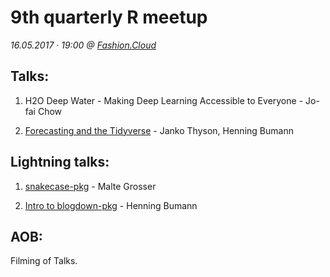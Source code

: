 # 9th quarterly R meetup

*16.05.2017 · 19:00 @ [Fashion.Cloud](http://fashion.cloud)*

## Talks:

1. H2O Deep Water - Making Deep Learning Accessible to Everyone - Jo-fai Chow

2. [Forecasting and the Tidyverse](https://github.com/henningsway/tidyforecast) - Janko Thyson, Henning Bumann

## Lightning talks:

1. [snakecase-pkg](20170516_snakecase_pkg.pdf) - Malte Grosser

2. [Intro to blogdown-pkg](https://github.com/henningsway/Tokyo.R) - Henning Bumann

## AOB:

Filming of Talks.
